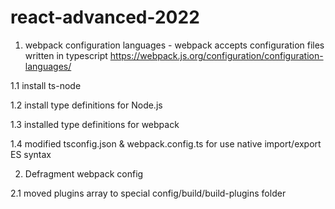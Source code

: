 # react-advanced-2022

1. webpack configuration languages - webpack accepts configuration files written in  typescript
https://webpack.js.org/configuration/configuration-languages/

1.1 install ts-node

1.2 install type definitions for Node.js

1.3 installed type definitions for webpack 

1.4 modified tsconfig.json & webpack.config.ts for use native import/export ES syntax



2. Defragment webpack config

2.1 moved plugins array to special config/build/build-plugins folder